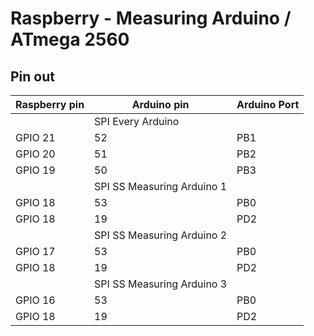 # Raspberry - Measuring Arduino / ATmega 2560
## Pin out
| Raspberry pin | Arduino pin | Arduino Port
|-- | -- | -- |
|| SPI Every Arduino  ||
| GPIO 21 | 52 | PB1 | 
| GPIO 20 | 51 | PB2 | 
| GPIO 19 | 50 | PB3 |
|| SPI SS Measuring Arduino 1 ||
| GPIO 18 | 53 | PB0 |
| GPIO 18 | 19 | PD2 |
|| SPI SS Measuring Arduino 2 ||
| GPIO 17 | 53 | PB0 |
| GPIO 18 | 19 | PD2 |
|| SPI SS Measuring Arduino 3 ||
| GPIO 16 | 53 | PB0 |
| GPIO 18 | 19 | PD2 |


